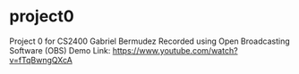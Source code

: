 # project0
Project 0 for CS2400
Gabriel Bermudez
Recorded using Open Broadcasting Software (OBS)
Demo Link: https://www.youtube.com/watch?v=fTqBwngQXcA
